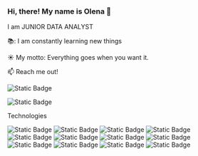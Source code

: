### Hi, there! My name is Olena 👋 

I am JUNIOR DATA ANALYST

📚: I am constantly learning new things

☀️ My motto: Everything goes when you want it.

:mailbox: Reach me out!

![Static Badge](https://img.shields.io/badge/LinkedIn-0A66C2?style=flat&logo=linked&logoColor=0A66C2&link=www.linkedin.com%2Fin%2Folena-cernucha)

![Static Badge](https://img.shields.io/badge/email-EA4335?style=flat&logo=gmail&logoColor=8B8B8B&link=olenacch%40seznam.cz)

Technologies

![Static Badge](https://img.shields.io/badge/SQL-4479A1?style=flat&logoColor=4479A1&color=4479A1)
![Static Badge](https://img.shields.io/badge/HTML-E34F26?style=flat&logo=html5&logoColor=%23000000)
![Static Badge](https://img.shields.io/badge/PowerBI-%23000000?style=flat&logo=powerbi&labelColor=%23000000&color=%23F2C811)
![Static Badge](https://img.shields.io/badge/Tableau-%23E97627?style=flat&logo=tableau&logoColor=%23509EE3&labelColor=%23E97627)
![Static Badge](https://img.shields.io/badge/CSS3-%231572B6?style=flat&logo=css3&logoColor=%23A6A9AA)
![Static Badge](https://img.shields.io/badge/WIX-%23000000?style=flat&logo=wix&logoColor=%23A6A9AA)
![Static Badge](https://img.shields.io/badge/Canva-%2300C4CC?style=flat&logo=canva&logoColor=%23000000)
![Static Badge](https://img.shields.io/badge/Figma-%23F24E1E?style=flat&logo=figma&logoColor=%23000000)
![Static Badge](https://img.shields.io/badge/Jira-%230052CC?style=flat&logo=jira&logoColor=%23000000)
![Static Badge](https://img.shields.io/badge/Trello-%230052CC?style=flat&logo=trello&logoColor=%23000000)
![Static Badge](https://img.shields.io/badge/GoogleAds-%234285F4?style=flat&logo=googleads&logoColor=%23000000)
![Static Badge](https://img.shields.io/badge/Looker-%234285F4?style=flat&logo=looker&logoColor=%23000000)






